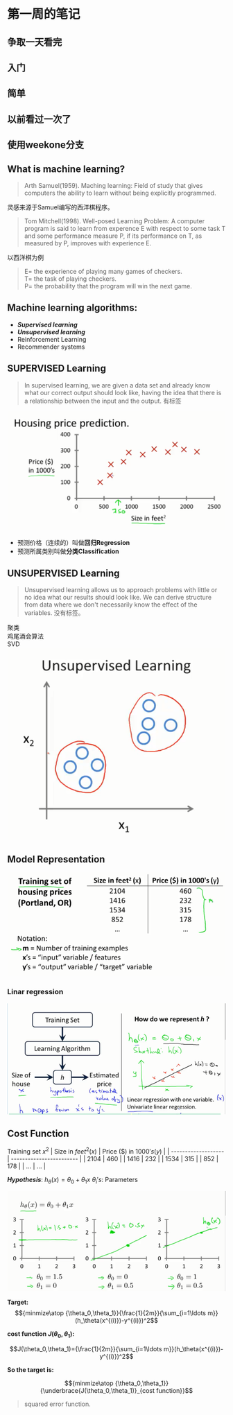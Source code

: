 # 第一周的笔记
## 争取一天看完
## 入门
## 简单
## 以前看过一次了
## 使用weekone分支

## What is machine learning?
> Arth Samuel(1959). Maching learning: Field of study that gives computers the ability to learn without being explicitly programmed.

灵感来源于Samuel编写的西洋棋程序。

> Tom Mitchell(1998). Well-posed Learning Problem: A computer program is said to learn from experence E with respect to some task T and some performance measure P, if its performance on T, as measured by P, improves with experience E.

以西洋棋为例

> E= the experience of playing many games of checkers.<br>
> T= the task of playing checkers.<br>
> P= the probability that the program will win the next game.


## Machine learning algorithms:
* ***Supervised learning***
* ***Unsupervised learning***
* Reinforcement Learning
* Recommender systems

## SUPERVISED Learning

> In supervised learning, we are given a data set and already know what our correct output should look like, having the idea that there is a relationship between the input and the output.
有标签<br>

![预测房价](./imgs/supersiedlearning.png)
<br>
* 预测价格（连续的）叫做**回归Regression**
* 预测所属类别叫做**分类Classification**


## UNSUPERVISED Learning

> Unsupervised learning allows us to approach problems with little or no idea what
our results should look like. We can derive structure from data where we don't necessarily know the effect of the variables.
没有标签。

聚类<br>
鸡尾酒会算法<br>
SVD
![](./imgs/unsupersiedlearning.png)


## Model Representation

![](./imgs/modelrepresentation1.png)

### Linar regression

![](./imgs/linearregression.png)

## Cost Function
Training set $x^2$
| Size in $feet^2(x)$ | Price ($) in $1000's(y)$ |
| ------------------- | ------------------------ |
| 2104                | 460                      |
| 1416                | 232                      |
| 1534                | 315                      |
| 852                 | 178                      |
| ...                 | ...                      |

***Hypothesis***: $h_\theta(x)=\theta_0 + \theta_1x$
$\theta_i's$: Parameters

![costfunction](./imgs/costfunction.png)

**Target:**
$${minmize\atop {\theta_0,\theta_1}}{\frac{1}{2m}}{\sum_{i=1\ldots m}}(h_\theta(x^{(i)})-y^{(i)})^2$$

**cost function $J(\theta_0,\theta_1)$:**

$$J(\theta_0,\theta_1)={\frac{1}{2m}}{\sum_{i=1\ldots m}}(h_\theta(x^{(i)})-y^{(i)})^2$$

**So the target is:**

$${minmize\atop {\theta_0,\theta_1}} {\underbrace{J(\theta_0,\theta_1)}_{cost function}}$$

> squared error function.
